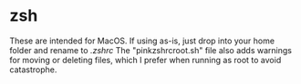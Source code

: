 # zsh
These are intended for MacOS. If using as-is, just drop into your home folder and rename to *.zshrc*
The "pinkzshrcroot.sh" file also adds warnings for moving or deleting files, which I prefer when running as root to avoid catastrophe. 